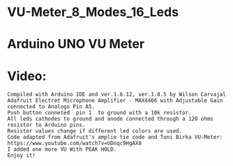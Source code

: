 # VU-Meter_8_Modes_16_Leds
# Arduino UNO VU Meter
# Video: 
    Compiled with Arduino IDE and ver.1.6.12, ver.1.8.5 by Wilson Carvajal
    Adafruit Electret Microphone Amplifier - MAX4466 with Adjustable Gain connected to Analogo Pin A5.
    Push button conneted  pin 1  to ground with a 10k resistor.
    All leds cathodes to ground and anode connected through a 120 ohms resistor to Arduino pins.
    Resistor values change if different led colors are used.
    Code adapted from Adafruit's amplie tie code and Toni Birka VU-Meter:     
    https://www.youtube.com/watch?v=UDnqc9HgAX8
    I added one more VU With PEAK HOLD.
    Enjoy it!
